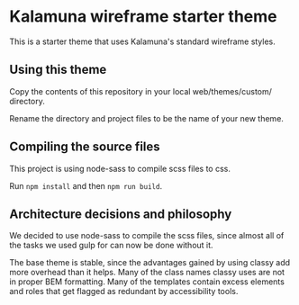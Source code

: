 # Kalamuna wireframe starter theme

This is a starter theme that uses Kalamuna's standard wireframe styles.

## Using this theme

Copy the contents of this repository in your local web/themes/custom/ directory.

Rename the directory and project files to be the name of your new theme.

## Compiling the source files

This project is using node-sass to compile scss files to css.

Run `npm install` and then `npm run build`.

## Architecture decisions and philosophy

We decided to use node-sass to compile the scss files, since almost all of the tasks we used gulp for can now be done without it.

The base theme is stable, since the advantages gained by using classy add more overhead than it helps. Many of the class names classy uses are not in proper BEM formatting. Many of the templates contain excess elements and roles that get flagged as redundant by accessibility tools.
